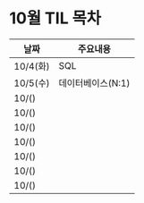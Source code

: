 # 10월 TIL 목차

|날짜|주요내용|
|------|---|
|10/4(화)|SQL|
|10/5(수)|데이터베이스(N:1)|
|10/()||
|10/()||
|10/()||
|10/()||
|10/()||
|10/()||
|10/()||
